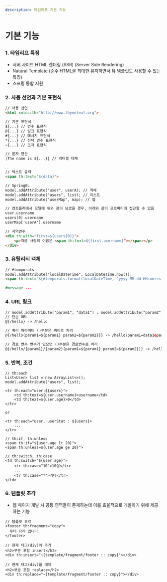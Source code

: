 ```yaml
---
description: 타임리프 기본 기능
---
```


# 기본 기능

### 1. 타임리프 특징

* 서버 사이드 HTML 렌더링 (SSR) (Server Side Rendering)
* Natural Template (순수 HTML을 최대한 유지하면서 뷰 템플릿도 사용할 수 있는 특징)
* 스프링 통합 지원

### 2. 사용 선언과 기본 표현식

```html
// 사용 선언
<html xmlns:th="http://www.thymeleaf.org">

// 기본 표현식
${...} // 변수 표현식
@{...} // 링크 표현식
#{...} // 메시지 표현식
*{...} // 선택 변수 표현식
~{...} // 조각 표현식

// 문자 연산
|The name is ${...}| // 리터럴 대체


// 텍스트 출력
<span th:text="${data}">

// SpringEL
model.addAttribute("user", userA); // 객체
model.addAttribute("users", list); // 리스트
model.addAttribute("userMap", map); // 맵

// 컨트롤러에서 모델에 위와 같이 넘겼을 경우, 아래와 같이 프로퍼티에 접근할 수 있음
user.username
users[0].username
userMap['userA'].username

// 지역변수
<div th:with="first=${users[0]}">
    <p>처음 사람의 이름은 <span th:text=${first.username}"></span></p>
</div>
```

### 3. 유틸리티 객체

```html
// #temporals
model.addAttribute("localDateTime", LocalDateTime.now());
<span th:text="${#temporals.format(localDateTime, 'yyyy-MM-dd HH:mm:ss')}"

#message ...
```

### 4. URL 링크

```html
// model.addAttribute("param1", "data1") , model.addAttribute("param2", "data2")
// 단순 URL
@{/hello} -> /hello

// 쿼리 파라미터 ()부분은 쿼리로 처리
@{/hello(param1=${param1} param2=${param2}}} -> /hello?param1=data1&param2=data2

// 경로 변수 변수가 있으면 ()부분은 경로변수로 처리
@{/hello/{param1}/{param2}(param1=${param1} param2=${param2})} -> /hello/data1/data2
```

### 5. 반복, 조건

```markup
// th:each
List<User> list = new ArrayList<>();
model.addAttribute("users", list);

<tr th:each="user:${users}">
    <td th:text=${user.username}>username</td>
    <td th:text=${user.age}>0</td>
</tr>

or

<tr th:each="user, userStat : ${users}>
    ...
</tr>

// th:if, th:unless
<span th:if="${user.age lt 20}">
<span th:unless=${user.age ge 20}">

// th:switch, th:case
<td th:switch="${user.age}">
    <tr th:case="10">10살</tr>
    ...
    <tr th:case="*">기타</tr> 
</td>
```

### 6. 템플릿 조각

* 웹 페이지 개발 시 공통 영역들이 존재하는데 이를 효율적으로 개발하기 위해 제공하는 기능

```markup
// 템플릿 조각
<footer th:fragment="copy">
  푸터 자리 입니다.
</footer>

// 현재 태그(div)에 추가
<h2>부분 포함 insert</h2>
<div th:insert="~{template/fragment/footer :: copy}"></div>

// 현재 태그(div)를 대체
<h2>부분 포함 replace</h2>
<div th:replace="~{template/fragment/footer :: copy}"></div>
```
